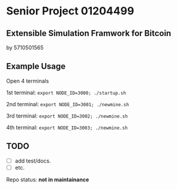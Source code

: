 # Senior Project 01204499

## Extensible Simulation Framwork for Bitcoin
by 5710501565

## Example Usage
Open 4 terminals

1st terminal:
```export NODE_ID=3000; ./startup.sh```

2nd terminal:
```export NODE_ID=3001; ./newmine.sh```

3rd terminal:
```export NODE_ID=3002; ./newmine.sh```

4th terminal:
```export NODE_ID=3003; ./newmine.sh```

## TODO
- [ ] add test/docs.
- [ ] etc.

Repo status: **not in maintainance**
